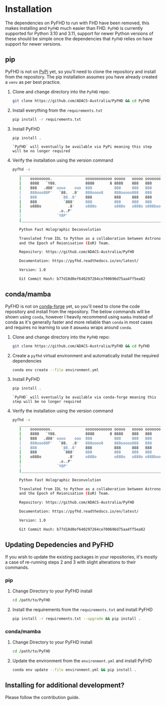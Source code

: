 # Installation

The dependencies on PyFHD to run with FHD have been removed, this makes installing and `PyFHD` much easier than FHD. `PyFHD` is currently supported for Python 3.10 and 3.11, support for newer Python versions of these should be simple once the dependencies that `PyFHD` relies on have support for newer versions.

## pip

PyFHD is not on [PyPi](https://pypi.org/) yet, so you'll need to clone the repository and install from the repository. The pip installation assumes you have already created a `venv` as per best practice.

1. Clone and change directory into the `PyFHD` repo:
    ```bash
    git clone https://github.com/ADACS-Australia/PyFHD && cd PyFHD
    ```
2. Install everything from the `requirements.txt`
    ```bash
    pip install -r requirements.txt
    ```
3. Install PyFHD
    ```bash
    pip install .
    ```
    ```{note}
    `PyFHD` will eventually be available via PyPi meaning this step will be no longer required
    ```
4. Verify the installation using the version command
    ```bash
    pyfhd -v
       ________________________________________________________________________
       |    ooooooooo.               oooooooooooo ooooo   ooooo oooooooooo.    |
       |    8888   `Y88.             8888       8 8888    888   888     Y8b    |
       |    888   .d88' oooo    ooo  888          888     888   888      888   |
       |    888ooo88P'   `88.  .8'   888oooo8     888ooooo888   888      888   |
       |    888           `88..8'    888          888     888   888      888   |
       |    888            `888'     888          888     888   888     d88'   |
       |    o888o            .8'     o888o        o888o   o888o o888bood8P'    |
       |                 .o..P'                                                |
       |                `Y8P'                                                  |
       |_______________________________________________________________________|
       
       Python Fast Holographic Deconvolution 

       Translated from IDL to Python as a collaboration between Astronomy Data and Computing Services (ADACS)
       and the Epoch of Reionisation (EoR) Team.

       Repository: https://github.com/ADACS-Australia/PyFHD

       Documentation: https://pyfhd.readthedocs.io/en/latest/

       Version: 1.0

       Git Commit Hash: b77d18d0ef640297264ce700696d75aa4ff5ea82
    ```

## conda/mamba

PyFHD is not on [conda-forge](https://conda-forge.org/) yet, so you'll need to clone the code repository and install from the repository. The below commands will be shown using `conda`, however I heavily recommend using `mamba` instead of conda as it's generally faster and more reliable than `conda` in most cases and requires no learning to use it as`mamba` wraps around `conda`.

1. Clone and change directory into the `PyFHD` repo:
    ```bash
    git clone https://github.com/ADACS-Australia/PyFHD && cd PyFHD
    ```
2. Create a `pyfhd` virtual environment and automatically install the required dependencies
   ```bash
   conda env create --file environment.yml
   ```
3. Install PyFHD
    ```bash
    pip install .
    ```
    ```{note}
    `PyFHD` will eventually be available via conda-forge meaning this step will be no longer required
    ```
    
4. Verify the installation using the version command
    ```bash
    pyfhd -v
       ________________________________________________________________________
       |    ooooooooo.               oooooooooooo ooooo   ooooo oooooooooo.    |
       |    8888   `Y88.             8888       8 8888    888   888     Y8b    |
       |    888   .d88' oooo    ooo  888          888     888   888      888   |
       |    888ooo88P'   `88.  .8'   888oooo8     888ooooo888   888      888   |
       |    888           `88..8'    888          888     888   888      888   |
       |    888            `888'     888          888     888   888     d88'   |
       |    o888o            .8'     o888o        o888o   o888o o888bood8P'    |
       |                 .o..P'                                                |
       |                `Y8P'                                                  |
       |_______________________________________________________________________|
       
       Python Fast Holographic Deconvolution 

       Translated from IDL to Python as a collaboration between Astronomy Data and Computing Services (ADACS)
       and the Epoch of Reionisation (EoR) Team.

       Repository: https://github.com/ADACS-Australia/PyFHD

       Documentation: https://pyfhd.readthedocs.io/en/latest/

       Version: 1.0

       Git Commit Hash: b77d18d0ef640297264ce700696d75aa4ff5ea82
    ```

## Updating Depedencies and PyFHD

If you wish to update the existing packages in your repositories, it's mostly a case of re-running steps 2 and 3 with slight alterations to their commands.

### pip

1. Change Directory to your PyFHD install
   ```bash
   cd /path/to/PyFHD
   ```
2. Install the requirements from the `requirements.txt` and install PyFHD
    ```bash
    pip install -r requirements.txt --upgrade && pip install .
    ```

### conda/mamba

1. Change Directory to your PyFHD install
   ```bash
   cd /path/to/PyFHD
   ```
2. Update the environment from the `environment.yml` and install PyFHD
    ```bash
    conda env update --file environment.yml && pip install .
    ```

## Installing for additional development?

Please follow the contribution guide.